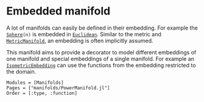 # Embedded manifold

A lot of manifolds can easily be defined in their embedding. For example the
[`Sphere`](@ref)`(n)` is embedded in [`Euclidean`](@ref). Similar to the metric and
[`MetricManifold`](@ref), an embedding is often implicitly assumed.

This manifold aims to provide a decorator to model different embeddings of one manifold
and special embeddings of a single manifold. For example an [`IsometricEmbedding`](@ref)
can use the functions from the embedding restricted to the domain.

```@autodocs
Modules = [Manifolds]
Pages = ["manifolds/PowerManifold.jl"]
Order = [:type, :function]
```
